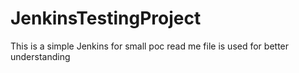 # JenkinsTestingProject
This is a simple Jenkins for small poc
read me file is used for better understanding
